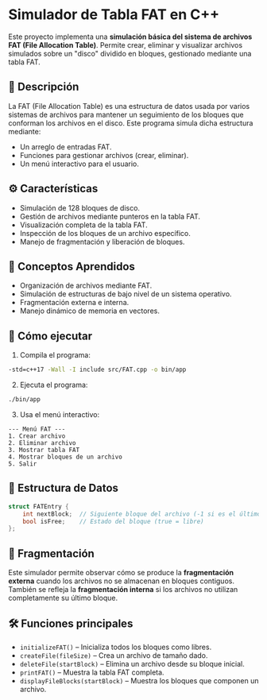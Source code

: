 # Simulador de Tabla FAT en C++

Este proyecto implementa una **simulación básica del sistema de archivos FAT (File Allocation Table)**. Permite crear, eliminar y visualizar archivos simulados sobre un "disco" dividido en bloques, gestionado mediante una tabla FAT.

## 📁 Descripción

La FAT (File Allocation Table) es una estructura de datos usada por varios sistemas de archivos para mantener un seguimiento de los bloques que conforman los archivos en el disco. Este programa simula dicha estructura mediante:

- Un arreglo de entradas FAT.
- Funciones para gestionar archivos (crear, eliminar).
- Un menú interactivo para el usuario.

## ⚙️ Características

- Simulación de 128 bloques de disco.
- Gestión de archivos mediante punteros en la tabla FAT.
- Visualización completa de la tabla FAT.
- Inspección de los bloques de un archivo específico.
- Manejo de fragmentación y liberación de bloques.

## 🧠 Conceptos Aprendidos

- Organización de archivos mediante FAT.
- Simulación de estructuras de bajo nivel de un sistema operativo.
- Fragmentación externa e interna.
- Manejo dinámico de memoria en vectores.

## 🧪 Cómo ejecutar

1. Compila el programa:

```bash
-std=c++17 -Wall -I include src/FAT.cpp -o bin/app
```

2. Ejecuta el programa:

```bash
./bin/app
```

3. Usa el menú interactivo:

```
--- Menú FAT ---
1. Crear archivo
2. Eliminar archivo
3. Mostrar tabla FAT
4. Mostrar bloques de un archivo
5. Salir
```

## 📌 Estructura de Datos

```cpp
struct FATEntry {
    int nextBlock;  // Siguiente bloque del archivo (-1 si es el último)
    bool isFree;    // Estado del bloque (true = libre)
};
```

## 🧹 Fragmentación

Este simulador permite observar cómo se produce la **fragmentación externa** cuando los archivos no se almacenan en bloques contiguos. También se refleja la **fragmentación interna** si los archivos no utilizan completamente su último bloque.

## 🛠 Funciones principales

- `initializeFAT()` – Inicializa todos los bloques como libres.
- `createFile(fileSize)` – Crea un archivo de tamaño dado.
- `deleteFile(startBlock)` – Elimina un archivo desde su bloque inicial.
- `printFAT()` – Muestra la tabla FAT completa.
- `displayFileBlocks(startBlock)` – Muestra los bloques que componen un archivo.
